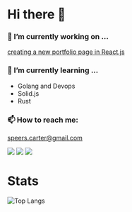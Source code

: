 # Hi there 👋

### 🔭 I’m currently working on ...
[creating a new portfolio page in React.js](http://github.com/Carter907/my-site)
### 🌱 I’m currently learning ...
  - Golang and Devops
  - Solid.js
  - Rust

### 📫 How to reach me:
speers.carter@gmail.com
<p>
<a target="_blank" href="https://www.linkedin.com/in/carter-s-240854279"><img src="https://img.shields.io/badge/LinkedIn-0077B5?style=for-the-badge&logo=linkedin&logoColor=white"/></a>
<a target="_blank" href="https://www.hackerrank.com/carter_dev907"><img src="https://img.shields.io/badge/-Hackerrank-2EC866?style=for-the-badge&logo=HackerRank&logoColor=white"/></a>
<a target="_blank" href="https://www.codewars.com/users/Carter907"><img src="https://img.shields.io/badge/Codewars-B1361E?style=for-the-badge&logo=codewars&logoColor=white"/></a>
</p>

# Stats
![Top Langs](https://github-readme-stats.vercel.app/api/top-langs/?username=Carter907&layout=donut&theme=ayu-mirage)

